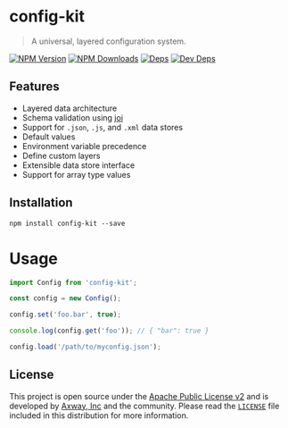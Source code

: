 # config-kit

> A universal, layered configuration system.

[![NPM Version][npm-image]][npm-url]
[![NPM Downloads][downloads-image]][downloads-url]
[![Deps][david-image]][david-url]
[![Dev Deps][david-dev-image]][david-dev-url]

## Features

 * Layered data architecture
 * Schema validation using [joi]
 * Support for `.json`, `.js`, and `.xml` data stores
 * Default values
 * Environment variable precedence
 * Define custom layers
 * Extensible data store interface
 * Support for array type values

## Installation

    npm install config-kit --save

# Usage

```js
import Config from 'config-kit';

const config = new Config();

config.set('foo.bar', true);

console.log(config.get('foo')); // { "bar": true }

config.load('/path/to/myconfig.json');
```

## License

This project is open source under the [Apache Public License v2][1] and is developed by
[Axway, Inc](http://www.axway.com/) and the community. Please read the [`LICENSE`][1] file included
in this distribution for more information.

[1]: https://github.com/appcelerator/config-kit/blob/master/LICENSE
[npm-image]: https://img.shields.io/npm/v/config-kit.svg
[npm-url]: https://npmjs.org/package/config-kit
[downloads-image]: https://img.shields.io/npm/dm/config-kit.svg
[downloads-url]: https://npmjs.org/package/config-kit
[david-image]: https://img.shields.io/david/appcelerator/config-kit.svg
[david-url]: https://david-dm.org/appcelerator/config-kit
[david-dev-image]: https://img.shields.io/david/dev/appcelerator/config-kit.svg
[david-dev-url]: https://david-dm.org/appcelerator/config-kit#info=devDependencies
[joi]: https://www.npmjs.com/package/@hapi/joi
